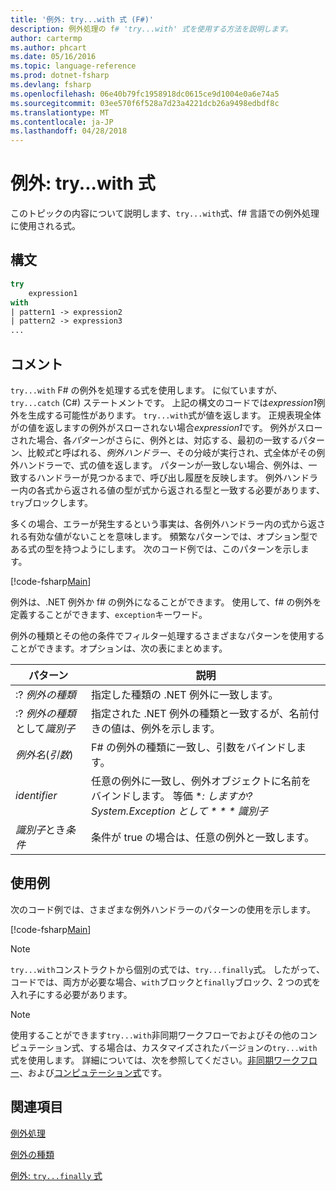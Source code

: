 ```yaml
---
title: '例外: try...with 式 (F#)'
description: 例外処理の f# 'try...with' 式を使用する方法を説明します。
author: cartermp
ms.author: phcart
ms.date: 05/16/2016
ms.topic: language-reference
ms.prod: dotnet-fsharp
ms.devlang: fsharp
ms.openlocfilehash: 06e40b79fc1958918dc0615ce9d1004e0a6e74a5
ms.sourcegitcommit: 03ee570f6f528a7d23a4221dcb26a9498edbdf8c
ms.translationtype: MT
ms.contentlocale: ja-JP
ms.lasthandoff: 04/28/2018
---
```

# <a name="exceptions-the-trywith-expression"></a>例外: try...with 式

このトピックの内容について説明します、`try...with`式、f# 言語での例外処理に使用される式。


## <a name="syntax"></a>構文

```fsharp
try
    expression1
with
| pattern1 -> expression2
| pattern2 -> expression3
...
```

## <a name="remarks"></a>コメント
`try...with` F# の例外を処理する式を使用します。 に似ていますが、 `try...catch` (C#) ステートメントです。 上記の構文のコードでは*expression1*例外を生成する可能性があります。 `try...with`式が値を返します。 正規表現全体がの値を返しますの例外がスローされない場合*expression1*です。 例外がスローされた場合、各*パターン*がさらに、例外とは、対応する、最初の一致するパターン、比較*式*と呼ばれる、*例外ハンドラー*、その分岐が実行され、式全体がその例外ハンドラーで、式の値を返します。 パターンが一致しない場合、例外は、一致するハンドラーが見つかるまで、呼び出し履歴を反映します。 例外ハンドラー内の各式から返される値の型が式から返される型と一致する必要があります、`try`ブロックします。

多くの場合、エラーが発生するという事実は、各例外ハンドラー内の式から返される有効な値がないことを意味します。 頻繁なパターンでは、オプション型である式の型を持つようにします。 次のコード例では、このパターンを示します。

[!code-fsharp[Main](../../../../samples/snippets/fsharp/lang-ref-2/snippet5601.fs)]

例外は、.NET 例外か f# の例外になることができます。 使用して、f# の例外を定義することができます、`exception`キーワード。

例外の種類とその他の条件でフィルター処理するさまざまなパターンを使用することができます。オプションは、次の表にまとめます。


|パターン|説明|
|-------|-----------|
|:? *例外の種類*|指定した種類の .NET 例外に一致します。|
|:? *例外の種類*として*識別子*|指定された .NET 例外の種類と一致するが、名前付きの値は、例外を示します。|
|*例外名*(*引数*)|F# の例外の種類に一致し、引数をバインドします。|
|*identifier*|任意の例外に一致し、例外オブジェクトに名前をバインドします。 等価 **: しますか?System.Exception として * * * 識別子*|
|*識別子*とき*条件*|条件が true の場合は、任意の例外と一致します。|

## <a name="examples"></a>使用例
次のコード例では、さまざまな例外ハンドラーのパターンの使用を示します。

[!code-fsharp[Main](../../../../samples/snippets/fsharp/lang-ref-2/snippet5602.fs)]
    
>[!NOTE] 
`try...with`コンストラクトから個別の式では、`try...finally`式。 したがって、コードでは、両方が必要な場合、`with`ブロックと`finally`ブロック、2 つの式を入れ子にする必要があります。

>[!NOTE] 
使用することができます`try...with`非同期ワークフローでおよびその他のコンピュテーション式、する場合は、カスタマイズされたバージョンの`try...with`式を使用します。 詳細については、次を参照してください。[非同期ワークフロー](../asynchronous-workflows.md)、および[コンピュテーション式](../computation-expressions.md)です。


## <a name="see-also"></a>関連項目
[例外処理](index.md)

[例外の種類](exception-types.md)

[例外: `try...finally` 式](the-try-finally-expression.md)
